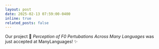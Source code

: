 ```yaml
---
layout: post
date: 2025-02-13 07:59:00-0400
inline: true
related_posts: false
---
```


Our project :gem: _Perception of F0 Pertubations Across Many Languages_ was just accepted at ManyLanguages! :sparkles:
